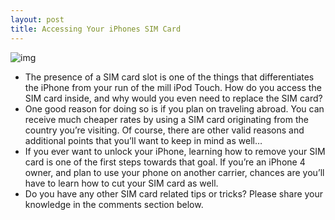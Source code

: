 ```yaml
---
layout: post
title: Accessing Your iPhones SIM Card
---
```

![img](http://media.idownloadblog.com/wp-content/uploads/2010/12/iPhone-Basics.jpg)
* The presence of a SIM card slot is one of the things that differentiates the iPhone from your run of the mill iPod Touch. How do you access the SIM card inside, and why would you even need to replace the SIM card?
* One good reason for doing so is if you plan on traveling abroad. You can receive much cheaper rates by using a SIM card originating from the country you’re visiting. Of course, there are other valid reasons and additional points that you’ll want to keep in mind as well…
* If you ever want to unlock your iPhone, learning how to remove your SIM card is one of the first steps towards that goal. If you’re an iPhone 4 owner, and plan to use your phone on another carrier, chances are you’ll have to learn how to cut your SIM card as well.
* Do you have any other SIM card related tips or tricks? Please share your knowledge in the comments section below.

